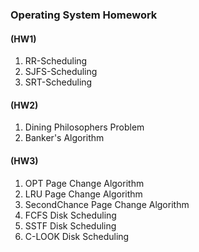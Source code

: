 ### Operating System Homework


#### (HW1) 
 1. RR-Scheduling
 2. SJFS-Scheduling
 3. SRT-Scheduling
 
#### (HW2) 
 1. Dining Philosophers Problem
 2. Banker's Algorithm
 
#### (HW3)

   1. OPT Page Change Algorithm  
   2. LRU Page Change Algorithm  
   3. SecondChance Page Change Algorithm  
   4. FCFS Disk Scheduling  
   5. SSTF Disk Scheduling   
   6. C-LOOK Disk Scheduling  
